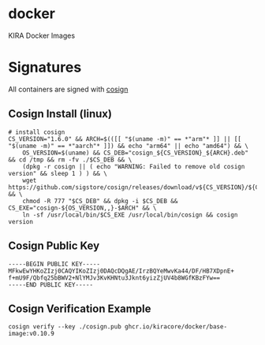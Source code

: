 # docker
KIRA Docker Images

# Signatures
All containers are signed with [cosign](https://github.com/sigstore/cosign/releases)

## Cosign Install (linux)

```
# install cosign
CS_VERSION="1.6.0" && ARCH=$(([[ "$(uname -m)" == *"arm"* ]] || [[ "$(uname -m)" == *"aarch"* ]]) && echo "arm64" || echo "amd64") && \
    OS_VERSION=$(uname) && CS_DEB="cosign_${CS_VERSION}_${ARCH}.deb" && cd /tmp && rm -fv ./$CS_DEB && \
    (dpkg -r cosign || ( echo "WARNING: Failed to remove old cosign version" && sleep 1 ) ) && \
    wget https://github.com/sigstore/cosign/releases/download/v${CS_VERSION}/${CS_DEB} && \
    chmod -R 777 "$CS_DEB" && dpkg -i $CS_DEB && CS_EXE="cosign-${OS_VERSION,,}-$ARCH" && \
    ln -sf /usr/local/bin/$CS_EXE /usr/local/bin/cosign && cosign version
```

## Cosign Public Key
```
-----BEGIN PUBLIC KEY-----
MFkwEwYHKoZIzj0CAQYIKoZIzj0DAQcDQgAE/IrzBQYeMwvKa44/DF/HB7XDpnE+
f+mU9F/Qbfq25bBWV2+NlYMJv3KvKHNtu3Jknt6yizZjUV4b8WGfKBzFYw==
-----END PUBLIC KEY-----
```

## Cosign Verification Example
```
cosign verify --key ./cosign.pub ghcr.io/kiracore/docker/base-image:v0.10.9
```

